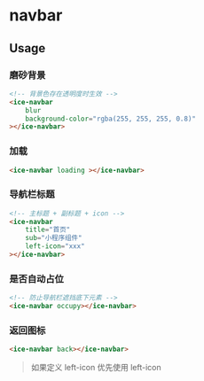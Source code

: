 # navbar

## Usage

### 磨砂背景

```html
<!-- 背景色存在透明度时生效 -->
<ice-navbar 
    blur
    background-color="rgba(255, 255, 255, 0.8)"
></ice-navbar>
```

### 加载

```html
<ice-navbar loading ></ice-navbar>
```

### 导航栏标题

```html
<!-- 主标题 + 副标题 + icon -->
<ice-navbar 
    title="首页"
    sub="小程序组件" 
    left-icon="xxx"
></ice-navbar>
```

### 是否自动占位

```html
<!-- 防止导航栏遮挡底下元素 -->
<ice-navbar occupy></ice-navbar>
```

### 返回图标
```html
<ice-navbar back></ice-navbar>
```

> 如果定义 left-icon 优先使用 left-icon
